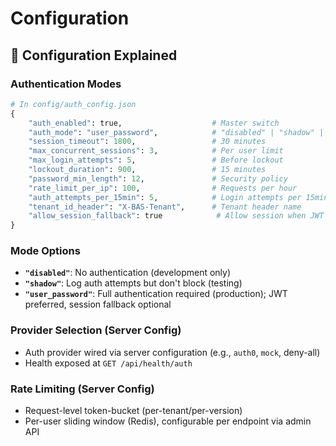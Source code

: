 # Configuration

## 🔧 Configuration Explained

### Authentication Modes
```python
# In config/auth_config.json
{
    "auth_enabled": true,                    # Master switch
    "auth_mode": "user_password",            # "disabled" | "shadow" | "user_password"
    "session_timeout": 1800,                 # 30 minutes
    "max_concurrent_sessions": 3,            # Per user limit
    "max_login_attempts": 5,                 # Before lockout
    "lockout_duration": 900,                 # 15 minutes
    "password_min_length": 12,               # Security policy
    "rate_limit_per_ip": 100,                # Requests per hour
    "auth_attempts_per_15min": 5,            # Login attempts per 15min
    "tenant_id_header": "X-BAS-Tenant",      # Tenant header name
    "allow_session_fallback": true            # Allow session when JWT fails/missing
}
```

### Mode Options
- **`"disabled"`**: No authentication (development only)
- **`"shadow"`**: Log auth attempts but don't block (testing)
- **`"user_password"`**: Full authentication required (production); JWT preferred, session fallback optional

### Provider Selection (Server Config)
- Auth provider wired via server configuration (e.g., `auth0`, `mock`, deny-all)
- Health exposed at `GET /api/health/auth`

### Rate Limiting (Server Config)
- Request-level token-bucket (per-tenant/per-version)
- Per-user sliding window (Redis), configurable per endpoint via admin API
